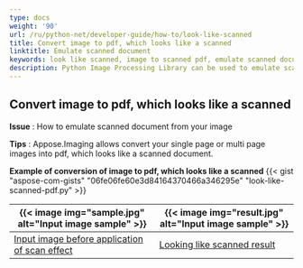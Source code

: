 ```yaml
---
type: docs
weight: '90'
url: /ru/python-net/developer-guide/how-to/look-like-scanned
title: Convert image to pdf, which looks like a scanned  
linktitle: Emulate scanned document
keywords: look like scanned, image to scanned pdf, emulate scanned document
description: Python Image Processing Library can be used to emulate scanned document from you image(s) as shown in the python code.
---
```


**Convert image to pdf, which looks like a scanned**
-----------------------------------------

**Issue** : How to emulate scanned document from your image

**Tips** : Appose.Imaging allows convert your single page or multi page images into pdf, which looks like a scanned document.

**Example of conversion of image to pdf, which looks like a scanned**
{{< gist "aspose-com-gists" "06fe06fe60e3d84164370466a346295e" "look-like-scanned-pdf.py" >}}  

| {{< image img="sample.jpg" alt="Input image sample" >}} | {{< image img="result.jpg" alt="Input image sample" >}} |
| ------------------------------------------------------- | ------------------------------------------------------- |
| [Input image before application of scan effect](sample.djvu)                                            | [Looking like scanned result](sample.pdf)                                          |
